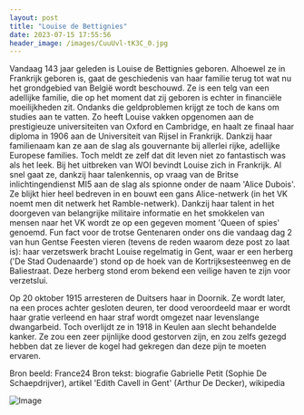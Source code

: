 ```yaml
---
layout: post
title: "Louise de Bettignies"
date: 2023-07-15 17:55:56
header_image: /images/CuuUvl-tK3C_0.jpg
---
```


Vandaag 143 jaar geleden is Louise de Bettignies geboren. Alhoewel ze in Frankrijk geboren is, gaat de geschiedenis van haar familie terug tot wat nu het grondgebied van België wordt beschouwd. Ze is een telg van een adellijke familie, die op het moment dat zij geboren is echter in financiële moeilijkheden zit. Ondanks die geldproblemen krijgt ze toch de kans om studies aan te vatten. Zo heeft Louise vakken opgenomen aan de prestigieuze universiteiten van Oxford en Cambridge, en haalt ze finaal haar diploma in 1906 aan de Universiteit van Rijsel in Frankrijk. Dankzij haar familienaam kan ze aan de slag als gouvernante bij allerlei rijke, adellijke Europese families. Toch meldt ze zelf dat dit leven niet zo fantastisch was als het leek. Bij het uitbreken van WOI bevindt Louise zich in Frankrijk. Al snel gaat ze, dankzij haar talenkennis, op vraag van de Britse inlichtingendienst MI5 aan de slag als spionne onder de naam 'Alice Dubois'. Ze blijkt hier heel bedreven in en bouwt een gans Alice-netwerk (in het VK noemt men dit netwerk het Ramble-netwerk). Dankzij haar talent in het doorgeven van belangrijke militaire informatie en het smokkelen van mensen naar het VK wordt ze op een gegeven moment 'Queen of spies' genoemd. Fun fact voor de trotse Gentenaren onder ons die vandaag dag 2 van hun Gentse Feesten vieren (tevens de reden waarom deze post zo laat is): haar verzetswerk bracht Louise regelmatig in Gent, waar er een herberg ('De Stad Oudenaarde') stond op de hoek van de Kortrijksesteenweg en de Baliestraat. Deze herberg stond erom bekend een veilige haven te zijn voor verzetslui. 

Op 20 oktober 1915 arresteren de Duitsers haar in Doornik. Ze wordt later, na een proces achter gesloten deuren, ter dood veroordeeld maar er wordt haar gratie verleend en haar straf wordt omgezet naar levenslange dwangarbeid. Toch overlijdt ze in 1918 in Keulen aan slecht behandelde kanker. Ze zou een zeer pijnlijke dood gestorven zijn, en zou zelfs gezegd hebben dat ze liever de kogel had gekregen dan deze pijn te moeten ervaren.

Bron beeld: France24
Bron tekst: biografie Gabrielle Petit (Sophie De Schaepdrijver), artikel 'Edith Cavell in Gent' (Arthur De Decker), wikipedia

![Image](/zij.was.eens/images/CuuUvl-tK3C_0.jpg)
